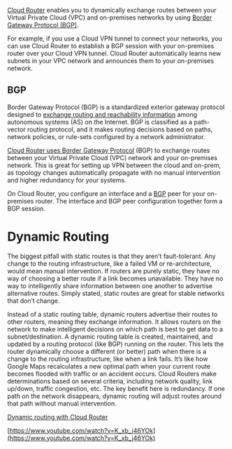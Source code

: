 


[Cloud Router]((https://cloud.google.com/network-connectivity/docs/router))  enables you to dynamically exchange routes between your Virtual Private Cloud (VPC) and on-premises networks by using [Border Gateway Protocol (BGP)](https://www.wikipedia.org/wiki/Border_Gateway_Protocol). 

For example, if you use a Cloud VPN tunnel to connect your networks, you can use Cloud Router to establish a BGP session with your on-premises router over your Cloud VPN tunnel. Cloud Router automatically learns new subnets in your VPC network and announces them to your on-premises network.





## BGP



Border Gateway Protocol (BGP) is a standardized exterior gateway protocol designed to [exchange routing and reachability information](https://www.youtube.com/watch?v=_Z29ZzKeZHc) among autonomous systems (AS) on the Internet. BGP is classified as a path-vector routing protocol, and it makes routing decisions based on paths, network policies, or rule-sets configured by a network administrator.


[Cloud Router uses Border Gateway Protocol](https://cloud.google.com/network-connectivity/docs/router/how-to/configuring-bgp) (BGP) to exchange routes between your Virtual Private Cloud (VPC) network and your on-premises network.  This is great for setting up VPN between the cloud and on-prem, as topology changes automatically propagate with no manual intervention and higher redundancy for your systems.

On Cloud Router, you configure an interface and a [BGP](https://en.wikipedia.org/wiki/Border_Gateway_Protocol) peer for your on-premises router. The interface and BGP peer configuration together form a BGP session.





# Dynamic Routing

The biggest pitfall with static routes is that they aren’t fault-tolerant. Any change to the routing infrastructure, like a failed VM or re-architecture, would mean manual intervention. If routers are purely static, they have no way of choosing a better route if a link becomes unavailable. They have no way to intelligently share information between one another to advertise alternative routes. Simply stated, static routes are great for stable networks that don’t change.


Instead of a static routing table, dynamic routers advertise their routes to other routers, meaning they exchange information. It allows routers on the network to make intelligent decisions on which path is best to get data to a subnet/destination. A dynamic routing table is created, maintained, and updated by a routing protocol (like BGP) running on the router. This lets the router dynamically choose a different (or better) path when there is a change to the routing infrastructure, like when a link fails. It’s like how Google Maps recalculates a new optimal path when your current route becomes flooded with traffic or an accident occurs. Cloud Routers make determinations based on several criteria, including network quality, link up/down, traffic congestion, etc. The key benefit here is redundancy. If one path on the network disappears, dynamic routing will adjust routes around that path without manual intervention.

[Dynamic routing with Cloud Router](https://medium.com/google-cloud/dynamic-routing-with-cloud-router-9ff5c362d833)

[https://www.youtube.com/watch?v=K_xb_j46YOk](https://www.youtube.com/watch?v=K_xb_j46YOk)

